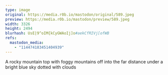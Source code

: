 ```yaml
---
type: image
original: https://media.r0b.io/mastodon/original/589.jpeg
preview: https://media.r0b.io/mastodon/preview/589.jpeg
width: 3326
height: 2494
blurhash: UsE|9^oIM{kCyGWAoIj]o#aekCfRIVj[ofWB
refs:
  mastodon_media:
    - "114474183451404939"
---
```


A rocky mountain top with foggy mountains off into the far distance under a bright blue sky dotted with clouds

